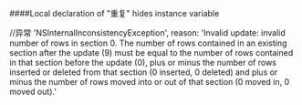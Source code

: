 ####Local declaration of "重复" hides instance variable


//异常
'NSInternalInconsistencyException', reason: 'Invalid update: invalid number of rows in section 0.  The number of rows contained in an existing section after the update (9) must be equal to the number of rows contained in that section before the update (0), plus or minus the number of rows inserted or deleted from that section (0 inserted, 0 deleted) and plus or minus the number of rows moved into or out of that section (0 moved in, 0 moved out).'